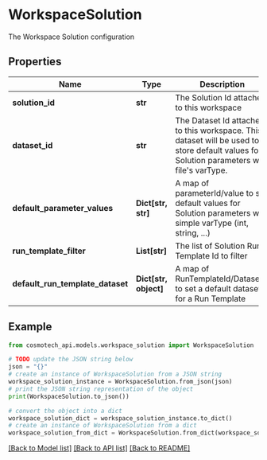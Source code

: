 # WorkspaceSolution

The Workspace Solution configuration

## Properties

Name | Type | Description | Notes
------------ | ------------- | ------------- | -------------
**solution_id** | **str** | The Solution Id attached to this workspace | 
**dataset_id** | **str** | The Dataset Id attached to this workspace. This dataset will be used to store default values for Solution parameters with file&#39;s varType.  | [optional] 
**default_parameter_values** | **Dict[str, str]** | A map of parameterId/value to set default values for Solution parameters with simple varType (int, string, ...) | [optional] 
**run_template_filter** | **List[str]** | The list of Solution Run Template Id to filter | [optional] 
**default_run_template_dataset** | **Dict[str, object]** | A map of RunTemplateId/DatasetId to set a default dataset for a Run Template | [optional] 

## Example

```python
from cosmotech_api.models.workspace_solution import WorkspaceSolution

# TODO update the JSON string below
json = "{}"
# create an instance of WorkspaceSolution from a JSON string
workspace_solution_instance = WorkspaceSolution.from_json(json)
# print the JSON string representation of the object
print(WorkspaceSolution.to_json())

# convert the object into a dict
workspace_solution_dict = workspace_solution_instance.to_dict()
# create an instance of WorkspaceSolution from a dict
workspace_solution_from_dict = WorkspaceSolution.from_dict(workspace_solution_dict)
```
[[Back to Model list]](../README.md#documentation-for-models) [[Back to API list]](../README.md#documentation-for-api-endpoints) [[Back to README]](../README.md)


